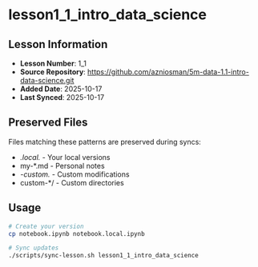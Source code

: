 # lesson1_1_intro_data_science

## Lesson Information
- **Lesson Number**: 1_1
- **Source Repository**: https://github.com/azniosman/5m-data-1.1-intro-data-science.git
- **Added Date**: 2025-10-17
- **Last Synced**: 2025-10-17

## Preserved Files
Files matching these patterns are preserved during syncs:
- *.local.* - Your local versions
- my-*.md - Personal notes
- *-custom.* - Custom modifications
- custom-*/ - Custom directories

## Usage
```bash
# Create your version
cp notebook.ipynb notebook.local.ipynb

# Sync updates
./scripts/sync-lesson.sh lesson1_1_intro_data_science
```
